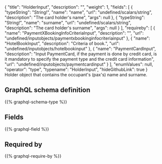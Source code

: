 {
  "title": "HolderInput",
  "description": "",
  "weight": 1,
  "fields": [
    {
      "typeString": "String!",
      "name": "name",
      "url": "undefined/scalars/string",
      "description": "The card holder's name",
      "args": null
    },
    {
      "typeString": "String!",
      "name": "surname",
      "url": "undefined/scalars/string",
      "description": "The card holder's surname",
      "args": null
    }
  ],
  "requireby": [
    {
      "name": "PaymentXBookingInfoCriteriaInput",
      "description": "",
      "url": "undefined/inputobjects/paymentxbookinginfocriteriainput"
    },
    {
      "name": "HotelBookInput",
      "description": "Criteria of book.",
      "url": "undefined/inputobjects/hotelbookinput"
    },
    {
      "name": "PaymentCardInput",
      "description": "Input PaymentCard, if the payment is done by credit card, is it mandatory to specify the payment type and the credit card information",
      "url": "undefined/inputobjects/paymentcardinput"
    }
  ],
  "enumValues": null,
  "operator": "type",
  "typename": "HolderInput",
  "hideGithubLink": true
}
Holder object that contains the occupant's (pax's) name and surname.
## GraphQL schema definition

{{% graphql-schema-type %}}

## Fields

{{% graphql-field %}}

## Required by

{{% graphql-require-by %}}
